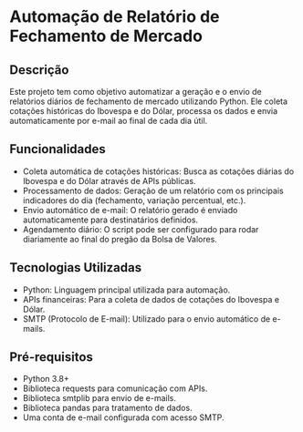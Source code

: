 # Automação de Relatório de Fechamento de Mercado

## Descrição
Este projeto tem como objetivo automatizar a geração e o envio de relatórios diários de fechamento de mercado utilizando Python. Ele coleta cotações históricas do Ibovespa e do Dólar, processa os dados e envia automaticamente por e-mail ao final de cada dia útil.

## Funcionalidades

* Coleta automática de cotações históricas: Busca as cotações diárias do Ibovespa e do Dólar através de APIs públicas.</br>
* Processamento de dados: Geração de um relatório com os principais indicadores do dia (fechamento, variação percentual, etc.).</br>
* Envio automático de e-mail: O relatório gerado é enviado automaticamente para destinatários definidos.</br>
* Agendamento diário: O script pode ser configurado para rodar diariamente ao final do pregão da Bolsa de Valores.</br>

## Tecnologias Utilizadas

* Python: Linguagem principal utilizada para automação.</br>
* APIs financeiras: Para a coleta de dados de cotações do Ibovespa e Dólar.</br>
* SMTP (Protocolo de E-mail): Utilizado para o envio automático de e-mails.</br>

## Pré-requisitos

* Python 3.8+</br>
* Biblioteca requests para comunicação com APIs.</br>
* Biblioteca smtplib para envio de e-mails.</br>
* Biblioteca pandas para tratamento de dados.</br>
* Uma conta de e-mail configurada com acesso SMTP.
